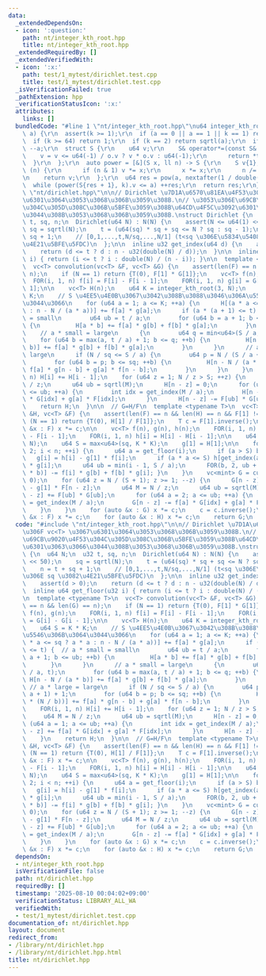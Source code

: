 ```yaml
---
data:
  _extendedDependsOn:
  - icon: ':question:'
    path: nt/integer_kth_root.hpp
    title: nt/integer_kth_root.hpp
  _extendedRequiredBy: []
  _extendedVerifiedWith:
  - icon: ':x:'
    path: test/1_mytest/dirichlet.test.cpp
    title: test/1_mytest/dirichlet.test.cpp
  _isVerificationFailed: true
  _pathExtension: hpp
  _verificationStatusIcon: ':x:'
  attributes:
    links: []
  bundledCode: "#line 1 \"nt/integer_kth_root.hpp\"\nu64 integer_kth_root(u64 k, u64\
    \ a) {\r\n  assert(k >= 1);\r\n  if (a == 0 || a == 1 || k == 1) return a;\r\n\
    \  if (k >= 64) return 1;\r\n  if (k == 2) return sqrtl(a);\r\n  if (a == u64(-1))\
    \ --a;\r\n  struct S {\r\n    u64 v;\r\n    S& operator*=(const S& o) {\r\n  \
    \    v = v <= u64(-1) / o.v ? v * o.v : u64(-1);\r\n      return *this;\r\n  \
    \  }\r\n  };\r\n  auto power = [&](S x, ll n) -> S {\r\n    S v{1};\r\n    while\
    \ (n) {\r\n      if (n & 1) v *= x;\r\n      x *= x;\r\n      n /= 2;\r\n    }\r\
    \n    return v;\r\n  };\r\n  u64 res = pow(a, nextafter(1 / double(k), 0));\r\n\
    \  while (power(S{res + 1}, k).v <= a) ++res;\r\n  return res;\r\n}\r\n#line 2\
    \ \"nt/dirichlet.hpp\"\n\n// Dirichlet \u7D1A\u6570\u81EA\u4F53\u306F vc<T> \u3067\
    \u6301\u3064\u3053\u3068\u306B\u3059\u308B.\n// \u3053\u306E\u69CB\u9020\u4F53\
    \u304C\u305D\u308C\u306B\u5BFE\u3059\u308B\u64CD\u4F5C\u3092\u6301\u3063\u3066\
    \u3044\u308B\u3053\u3068\u306B\u3059\u308B.\nstruct Dirichlet {\n  u64 N;\n  u32\
    \ t, sq, n;\n  Dirichlet(u64 N) : N(N) {\n    assert(N <= u64(1) << 50);\n   \
    \ sq = sqrtl(N);\n    t = (u64(sq) * sq + sq <= N ? sq : sq - 1);\n    n = t +\
    \ sq + 1;\n    // [0,1,...,t,N/sq,...,N/1] (t<sq \u306E\u5834\u5408\u306E sq \u3082\
    \u4E21\u5BFE\u5FDC)\n  };\n\n  inline u32 get_index(u64 d) {\n    assert(d > 0);\n\
    \    return (d <= t ? d : n - u32(double(N) / d));\n  }\n\n  inline u64 get_floor(u32\
    \ i) { return (i <= t ? i : double(N) / (n - i)); }\n\n  template <typename T>\n\
    \  vc<T> convolution(vc<T> &F, vc<T> &G) {\n    assert(len(F) == n && len(G) ==\
    \ n);\n    if (N == 1) return {T(0), F[1] * G[1]};\n    vc<T> f(n), g(n);\n  \
    \  FOR(i, 1, n) f[i] = F[i] - F[i - 1];\n    FOR(i, 1, n) g[i] = G[i] - G[i -\
    \ 1];\n\n    vc<T> H(n);\n    u64 K = integer_kth_root(3, N);\n    u64 S = K *\
    \ K;\n    // S \u4EE5\u4E0B\u3067\u3042\u308B\u3088\u3046\u306A\u5546\u306B\u3064\
    \u3044\u3066\n    for (u64 a = 1; a <= K; ++a) {\n      H[(a * a <= sq ? a * a\
    \ : n - N / (a * a))] += f[a] * g[a];\n      if (a * (a + 1) <= t) {  // a * small\
    \ = small\n        u64 ub = t / a;\n        for (u64 b = a + 1; b <= ub; ++b)\
    \ {\n          H[a * b] += f[a] * g[b] + f[b] * g[a];\n        }\n      }\n  \
    \    // a * small = large\n      {\n        u64 q = min<u64>(S / a, t);\n    \
    \    for (u64 b = max(a, t / a) + 1; b <= q; ++b) {\n          H[n - N / (a *\
    \ b)] += f[a] * g[b] + f[b] * g[a];\n        }\n      }\n      // a * large =\
    \ large\n      if (N / sq <= S / a) {\n        u64 p = N / (S / a + 1) + 1;\n\
    \        for (u64 b = p; b <= sq; ++b) {\n          H[n - N / (a * (N / b))] +=\
    \ f[a] * g[n - b] + g[a] * f[n - b];\n        }\n      }\n    }\n    FOR(i, 1,\
    \ n) H[i] += H[i - 1];\n    for (u64 z = 1; N / z > S; ++z) {\n      u64 M = N\
    \ / z;\n      u64 ub = sqrtl(M);\n      H[n - z] = 0;\n      for (u64 a = 1; a\
    \ <= ub; ++a) {\n        int idx = get_index(M / a);\n        H[n - z] += f[a]\
    \ * G[idx] + g[a] * F[idx];\n      }\n      H[n - z] -= F[ub] * G[ub];\n    }\n\
    \    return H;\n  }\n\n  // G=H/F\n  template <typename T>\n  vc<T> div(vc<T>\
    \ &H, vc<T> &F) {\n    assert(len(F) == n && len(H) == n && F[1] != 0);\n    if\
    \ (N == 1) return {T(0), H[1] / F[1]};\n    T c = F[1].inverse();\n    for (auto\
    \ &x : F) x *= c;\n\n    vc<T> f(n), g(n), h(n);\n    FOR(i, 1, n) f[i] = F[i]\
    \ - F[i - 1];\n    FOR(i, 1, n) h[i] = H[i] - H[i - 1];\n\n    u64 K = integer_kth_root(3,\
    \ N);\n    u64 S = max<u64>(sq, K * K);\n    g[1] = H[1];\n\n    for (u64 i =\
    \ 2; i < n; ++i) {\n      u64 a = get_floor(i);\n      if (a > S) break;\n   \
    \   g[i] = h[i] - g[1] * f[i];\n      if (a * a <= S) h[get_index(a * a)] -= f[i]\
    \ * g[i];\n      u64 ub = min(i - 1, S / a);\n      FOR(b, 2, ub + 1) { h[get_index(a\
    \ * b)] -= f[i] * g[b] + f[b] * g[i]; }\n    }\n    vc<mint> G = cumsum<mint>(g,\
    \ 0);\n    for (u64 z = N / (S + 1); z >= 1; --z) {\n      G[n - z] = H[n - z]\
    \ - g[1] * F[n - z];\n      u64 M = N / z;\n      u64 ub = sqrtl(M);\n      G[n\
    \ - z] += F[ub] * G[ub];\n      for (u64 a = 2; a <= ub; ++a) {\n        int idx\
    \ = get_index(M / a);\n        G[n - z] -= f[a] * G[idx] + g[a] * F[idx];\n  \
    \    }\n    }\n    for (auto &x : G) x *= c;\n    c = c.inverse();\n    for (auto\
    \ &x : F) x *= c;\n    for (auto &x : H) x *= c;\n    return G;\n  }\n};\n"
  code: "#include \"nt/integer_kth_root.hpp\"\n\n// Dirichlet \u7D1A\u6570\u81EA\u4F53\
    \u306F vc<T> \u3067\u6301\u3064\u3053\u3068\u306B\u3059\u308B.\n// \u3053\u306E\
    \u69CB\u9020\u4F53\u304C\u305D\u308C\u306B\u5BFE\u3059\u308B\u64CD\u4F5C\u3092\
    \u6301\u3063\u3066\u3044\u308B\u3053\u3068\u306B\u3059\u308B.\nstruct Dirichlet\
    \ {\n  u64 N;\n  u32 t, sq, n;\n  Dirichlet(u64 N) : N(N) {\n    assert(N <= u64(1)\
    \ << 50);\n    sq = sqrtl(N);\n    t = (u64(sq) * sq + sq <= N ? sq : sq - 1);\n\
    \    n = t + sq + 1;\n    // [0,1,...,t,N/sq,...,N/1] (t<sq \u306E\u5834\u5408\
    \u306E sq \u3082\u4E21\u5BFE\u5FDC)\n  };\n\n  inline u32 get_index(u64 d) {\n\
    \    assert(d > 0);\n    return (d <= t ? d : n - u32(double(N) / d));\n  }\n\n\
    \  inline u64 get_floor(u32 i) { return (i <= t ? i : double(N) / (n - i)); }\n\
    \n  template <typename T>\n  vc<T> convolution(vc<T> &F, vc<T> &G) {\n    assert(len(F)\
    \ == n && len(G) == n);\n    if (N == 1) return {T(0), F[1] * G[1]};\n    vc<T>\
    \ f(n), g(n);\n    FOR(i, 1, n) f[i] = F[i] - F[i - 1];\n    FOR(i, 1, n) g[i]\
    \ = G[i] - G[i - 1];\n\n    vc<T> H(n);\n    u64 K = integer_kth_root(3, N);\n\
    \    u64 S = K * K;\n    // S \u4EE5\u4E0B\u3067\u3042\u308B\u3088\u3046\u306A\
    \u5546\u306B\u3064\u3044\u3066\n    for (u64 a = 1; a <= K; ++a) {\n      H[(a\
    \ * a <= sq ? a * a : n - N / (a * a))] += f[a] * g[a];\n      if (a * (a + 1)\
    \ <= t) {  // a * small = small\n        u64 ub = t / a;\n        for (u64 b =\
    \ a + 1; b <= ub; ++b) {\n          H[a * b] += f[a] * g[b] + f[b] * g[a];\n \
    \       }\n      }\n      // a * small = large\n      {\n        u64 q = min<u64>(S\
    \ / a, t);\n        for (u64 b = max(a, t / a) + 1; b <= q; ++b) {\n         \
    \ H[n - N / (a * b)] += f[a] * g[b] + f[b] * g[a];\n        }\n      }\n     \
    \ // a * large = large\n      if (N / sq <= S / a) {\n        u64 p = N / (S /\
    \ a + 1) + 1;\n        for (u64 b = p; b <= sq; ++b) {\n          H[n - N / (a\
    \ * (N / b))] += f[a] * g[n - b] + g[a] * f[n - b];\n        }\n      }\n    }\n\
    \    FOR(i, 1, n) H[i] += H[i - 1];\n    for (u64 z = 1; N / z > S; ++z) {\n \
    \     u64 M = N / z;\n      u64 ub = sqrtl(M);\n      H[n - z] = 0;\n      for\
    \ (u64 a = 1; a <= ub; ++a) {\n        int idx = get_index(M / a);\n        H[n\
    \ - z] += f[a] * G[idx] + g[a] * F[idx];\n      }\n      H[n - z] -= F[ub] * G[ub];\n\
    \    }\n    return H;\n  }\n\n  // G=H/F\n  template <typename T>\n  vc<T> div(vc<T>\
    \ &H, vc<T> &F) {\n    assert(len(F) == n && len(H) == n && F[1] != 0);\n    if\
    \ (N == 1) return {T(0), H[1] / F[1]};\n    T c = F[1].inverse();\n    for (auto\
    \ &x : F) x *= c;\n\n    vc<T> f(n), g(n), h(n);\n    FOR(i, 1, n) f[i] = F[i]\
    \ - F[i - 1];\n    FOR(i, 1, n) h[i] = H[i] - H[i - 1];\n\n    u64 K = integer_kth_root(3,\
    \ N);\n    u64 S = max<u64>(sq, K * K);\n    g[1] = H[1];\n\n    for (u64 i =\
    \ 2; i < n; ++i) {\n      u64 a = get_floor(i);\n      if (a > S) break;\n   \
    \   g[i] = h[i] - g[1] * f[i];\n      if (a * a <= S) h[get_index(a * a)] -= f[i]\
    \ * g[i];\n      u64 ub = min(i - 1, S / a);\n      FOR(b, 2, ub + 1) { h[get_index(a\
    \ * b)] -= f[i] * g[b] + f[b] * g[i]; }\n    }\n    vc<mint> G = cumsum<mint>(g,\
    \ 0);\n    for (u64 z = N / (S + 1); z >= 1; --z) {\n      G[n - z] = H[n - z]\
    \ - g[1] * F[n - z];\n      u64 M = N / z;\n      u64 ub = sqrtl(M);\n      G[n\
    \ - z] += F[ub] * G[ub];\n      for (u64 a = 2; a <= ub; ++a) {\n        int idx\
    \ = get_index(M / a);\n        G[n - z] -= f[a] * G[idx] + g[a] * F[idx];\n  \
    \    }\n    }\n    for (auto &x : G) x *= c;\n    c = c.inverse();\n    for (auto\
    \ &x : F) x *= c;\n    for (auto &x : H) x *= c;\n    return G;\n  }\n};\n"
  dependsOn:
  - nt/integer_kth_root.hpp
  isVerificationFile: false
  path: nt/dirichlet.hpp
  requiredBy: []
  timestamp: '2025-08-10 00:04:02+09:00'
  verificationStatus: LIBRARY_ALL_WA
  verifiedWith:
  - test/1_mytest/dirichlet.test.cpp
documentation_of: nt/dirichlet.hpp
layout: document
redirect_from:
- /library/nt/dirichlet.hpp
- /library/nt/dirichlet.hpp.html
title: nt/dirichlet.hpp
---
```

